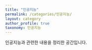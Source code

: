 ```yaml
---
title: "인공지능"
permalink: /categories/인공지능/
layout: category
author_profile: true
taxonomy: 인공지능
---
```


인공지능과 관련한 내용을 정리한 공간입니다.
